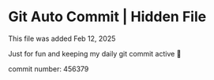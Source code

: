 # Git Auto Commit | Hidden File

This file was added Feb 12, 2025

Just for fun and keeping my daily git commit active 🤪

commit number: 456379

